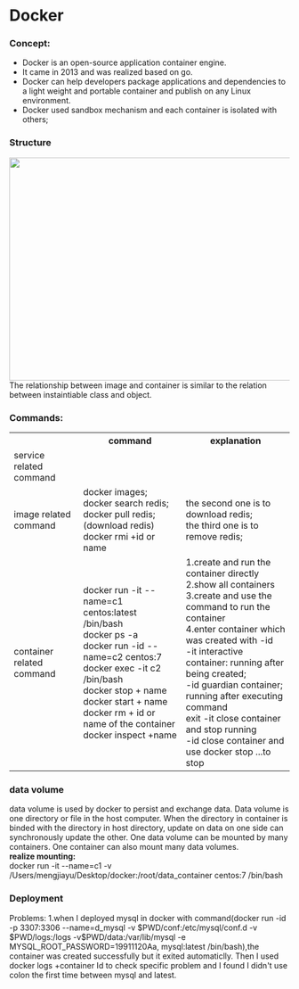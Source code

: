 # Docker
<h3> Concept:</h3>
<ul>
<li>Docker is an open-source application container engine. 
<li>It came in 2013 and was realized based on go. 
<li>Docker can help developers package applications and dependencies to a light weight and portable container and publish on any Linux environment. 
<li>Docker used sandbox mechanism and each container is isolated with others;
</ul>
<h3> Structure </h3>
<img src="https://docs.docker.com/engine/images/architecture.svg" width="600px" height="400px"></img>
The relationship between image and container is similar to the relation between instaintiable class and object.
<h3> Commands:</h3>
<table>
  <tr>
    <th></th>
    <th>command</th>
    <th>explanation</th>
  </tr>
  <tr>
    <td>service related command</td>
    <td></td>
    <td></td>
  </tr>
  <tr>
    <td>image related command</td>
    <td>docker images;<br>
      docker search redis;<br>
      docker pull redis;(download redis)<br>
      docker rmi +id or name
    </td>
    <td>the second one is to download redis;<br>
      the third one is to remove redis;
    </td>
  </tr>
  <tr>
    <td>container related command</td>
    <td>docker run -it --name=c1 centos:latest /bin/bash<br>
    docker ps -a<br>
    docker run -id --name=c2 centos:7<br>
    docker exec -it c2 /bin/bash<br>
    docker stop + name <br>
    docker start + name <br>
    docker rm + id or name of the container<br>
    docker inspect +name
    </td>
    <td>1.create and run the container directly<br>
      2.show all containers<br>
      3.create and use the command to run the container<br>
      4.enter container which was created with -id<br>
      -it interactive container: running after being created;<br>
      -id guardian container; running after executing command<br>
      exit -it close container and stop running<br>
      -id close container and use docker stop ...to stop<br>
    </td>
  </tr>
  </table>
  
  <h3>data volume</h3>
  data volume is used by docker to persist and exchange data.
  Data volume is one directory or file in the host computer. When the directory in container is binded with the directory in host directory, update on data on one side can synchronously update the other. One data volume can be mounted by many containers. One container can also mount many data volumes.<br>
  <b>realize mounting:</b><br>
  docker run -it --name=c1 -v /Users/mengjiayu/Desktop/docker:/root/data_container centos:7 /bin/bash
  
  <h3>Deployment</h3>
  Problems:
  1.when I deployed mysql in docker with command(docker run -id -p 3307:3306 --name=d_mysql -v $PWD/conf:/etc/mysql/conf.d -v $PWD/logs:/logs -v$PWD/data:/var/lib/mysql -e MYSQL_ROOT_PASSWORD=19911120Aa, mysql:latest /bin/bash),the container was created successfully but it exited automaticlly. Then I used docker logs +container Id to check specific problem and I found I didn't use colon the first time between mysql and latest.
  
  
  
